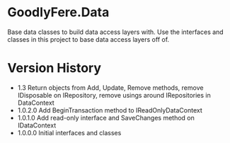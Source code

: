 # GoodlyFere.Data

Base data classes to build data access layers with.  Use the interfaces and classes
in this project to base data access layers off of.

# Version History
- 1.3 Return objects from Add, Update, Remove methods, remove IDisposable on IRepository, remove usings around IRepositories in DataContext
- 1.0.2.0 Add BeginTransaction method to IReadOnlyDataContext
- 1.0.1.0 Add read-only interface and SaveChanges method on IDataContext
- 1.0.0.0 Initial interfaces and classes